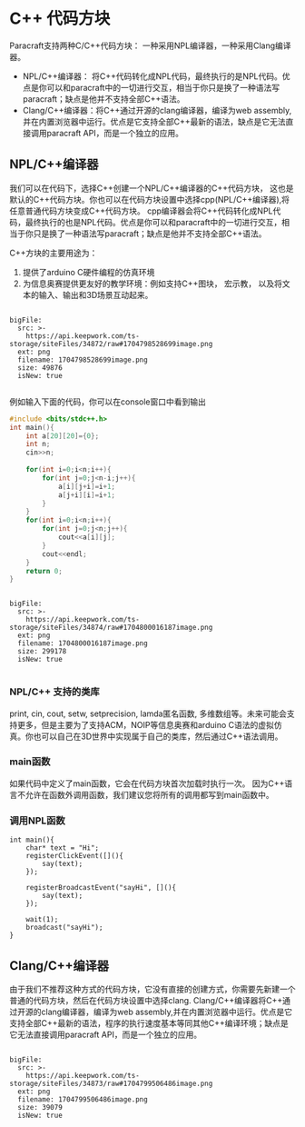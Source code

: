 # C++ 代码方块

Paracraft支持两种C/C++代码方块： 一种采用NPL编译器，一种采用Clang编译器。

- NPL/C++编译器： 将C++代码转化成NPL代码，最终执行的是NPL代码。优点是你可以和paracraft中的一切进行交互，相当于你只是换了一种语法写paracraft；缺点是他并不支持全部C++语法。
- Clang/C++编译器：将C++通过开源的clang编译器，编译为web assembly,并在内置浏览器中运行。优点是它支持全部C++最新的语法，缺点是它无法直接调用paracraft API，而是一个独立的应用。 

## NPL/C++编译器
我们可以在代码下，选择C++创建一个NPL/C++编译器的C++代码方块， 这也是默认的C++代码方块。你也可以在代码方块设置中选择cpp(NPL/C++编译器),将任意普通代码方块变成C++代码方块。 cpp编译器会将C++代码转化成NPL代码，最终执行的也是NPL代码。优点是你可以和paracraft中的一切进行交互，相当于你只是换了一种语法写paracraft；缺点是他并不支持全部C++语法。

C++方块的主要用途为：
1. 提供了arduino C硬件编程的仿真环境
2. 为信息奥赛提供更友好的教学环境：例如支持C++图块， 宏示教， 以及将文本的输入、输出和3D场景互动起来。

```@BigFile

bigFile:
  src: >-
    https://api.keepwork.com/ts-storage/siteFiles/34872/raw#1704798528699image.png
  ext: png
  filename: 1704798528699image.png
  size: 49876
  isNew: true
          
```
例如输入下面的代码，你可以在console窗口中看到输出
```c
#include <bits/stdc++.h> 
int main(){ 
    int a[20][20]={0};
    int n;
    cin>>n; 
    
    for(int i=0;i<n;i++){ 
        for(int j=0;j<n-i;j++){ 
            a[i][j+i]=i+1; 
            a[j+i][i]=i+1; 
        } 
    } 
    for(int i=0;i<n;i++){ 
        for(int j=0;j<n;j++){ 
            cout<<a[i][j]; 
        } 
        cout<<endl; 
    } 
    return 0; 
}
```
 
```@BigFile

bigFile:
  src: >-
    https://api.keepwork.com/ts-storage/siteFiles/34874/raw#1704800016187image.png
  ext: png
  filename: 1704800016187image.png
  size: 299178
  isNew: true
          
```

### NPL/C++ 支持的类库
print, cin, cout, setw, setprecision, lamda匿名函数, 多维数组等。未来可能会支持更多，但是主要为了支持ACM，NOIP等信息奥赛和arduino C语法的虚拟仿真。你也可以自己在3D世界中实现属于自己的类库，然后通过C++语法调用。

### main函数
如果代码中定义了main函数，它会在代码方块首次加载时执行一次。 因为C++语言不允许在函数外调用函数，我们建议您将所有的调用都写到main函数中。 

### 调用NPL函数

```
int main(){ 
    char* text = "Hi";
    registerClickEvent([](){
        say(text);
    });

    registerBroadcastEvent("sayHi", [](){
        say(text);
    });

    wait(1);
    broadcast("sayHi");
}
```


## Clang/C++编译器
由于我们不推荐这种方式的代码方块，它没有直接的创建方式，你需要先新建一个普通的代码方块，然后在代码方块设置中选择clang.  Clang/C++编译器将C++通过开源的clang编译器，编译为web assembly,并在内置浏览器中运行。优点是它支持全部C++最新的语法，程序的执行速度基本等同其他C++编译环境；缺点是它无法直接调用paracraft API，而是一个独立的应用。 
 
```@BigFile

bigFile:
  src: >-
    https://api.keepwork.com/ts-storage/siteFiles/34873/raw#1704799506486image.png
  ext: png
  filename: 1704799506486image.png
  size: 39079
  isNew: true
          
```